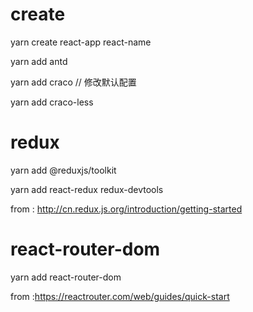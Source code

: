 # create

yarn create react-app react-name

yarn add antd

yarn add craco // 修改默认配置

yarn add craco-less

#  redux 

yarn add @reduxjs/toolkit

yarn add react-redux redux-devtools

from : http://cn.redux.js.org/introduction/getting-started

# react-router-dom

yarn add react-router-dom

from :https://reactrouter.com/web/guides/quick-start